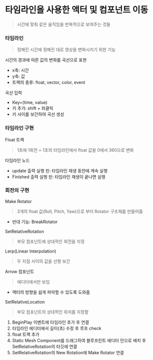 # 타임라인을 사용한 액터 및 컴포넌트 이동
> 시간에 맞춰 같은 움직임을 반복적으로 보여주는 것들
    
### 타임라인
> 정해진 시간에 정해진 대로 영상을 변화시키기 위한 기능

시간의 경과에 따른 값의 변화를 곡선으로 표현
* x축: 시간
* y축: 값
* 트랙의 종류: float, vector, color, event

곡선 입력
* Key=(time, value)
* 키 추가: shift + 좌클릭
* 키 사이를 보간하여 곡선 생성 



### 타임라인 구현

Float 트랙
> 1초에 1회전 = 1초의 타임라인에서 float 값을 0에서 360으로 변화

타임라인 노드
* update 출력 실행 핀: 타임라인 재생 동안에 계속 실행
* Finished 출력 실행 핀: 타임라인 재생이 끝나면 실행


### 회전의 구현

Make Rotator
> 3개의 float 값(Roll, Pitch, Yaw)으로 부터 Rotator 구조체를 만들어줌
 * 반대 기능: BreakRotator

SetRelativeRotation
> 부모 컴포넌트에 상대적인 회전을 지정


Lerp(Linear Interpolation)
> 두 지점 사이의 값을 선형 보간



Arrow 컴포넌트
> 에디터에서만 보임 
 * 액터의 방향을 쉽게 파악할 수 있도록 도와줌

SetRelativeLocation
> 부모 컴포넌트의 상대적인 위치를 지정함


1. BeginPlay 이벤트에 타임라인 추가 후 연결 
2. 타임라인 에디터에서 길이(초) 수정 후 루프 check 
3. float 트랙 추가 
4. Static Mesh Component를 드래그하여 블루프린트 에디터 안으로 배치 후 SetRelativeRotation의 타깃에 연결
5. SetRelativeRotation의 New Rotation에 Make Rotator 연결 















